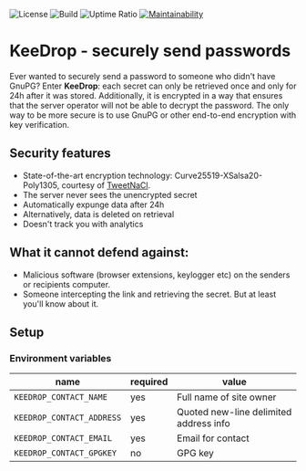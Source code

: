 ![License](https://img.shields.io/github/license/milgner/keedrop)
![Build](https://github.com/milgner/keedrop/workflows/Build/badge.svg)
![Uptime Ratio](https://img.shields.io/uptimerobot/ratio/m785003856-8aa9823b6992a1796824c5a6)
[![Maintainability](https://api.codeclimate.com/v1/badges/84247dcbbb258baa2cf0/maintainability)](https://codeclimate.com/github/milgner/keedrop/maintainability)

# KeeDrop - securely send passwords

Ever wanted to securely send a password to someone who didn't have GnuPG?
Enter **KeeDrop**: each secret can only be retrieved once and only for 24h after
it was stored. Additionally, it is encrypted in a way that ensures that the
server operator will not be able to decrypt the password.
The only way to be more secure is to use GnuPG or other end-to-end encryption
with key verification.

## Security features

- State-of-the-art encryption technology: Curve25519-XSalsa20-Poly1305, courtesy of [TweetNaCl](http://tweetnacl.js.org/).
- The server never sees the unencrypted secret
- Automatically expunge data after 24h
- Alternatively, data is deleted on retrieval
- Doesn't track you with analytics

## What it cannot defend against:

- Malicious software (browser extensions, keylogger etc) on the senders or recipients computer.
- Someone intercepting the link and retrieving the secret. But at least you'll know about it.

## Setup

### Environment variables

| name | required | value |
|------|----------|-------|
|`KEEDROP_CONTACT_NAME`|yes|Full name of site owner|
|`KEEDROP_CONTACT_ADDRESS`|yes|Quoted new-line delimited address info|
|`KEEDROP_CONTACT_EMAIL`|yes|Email for contact|
|`KEEDROP_CONTACT_GPGKEY`|no|GPG key|
